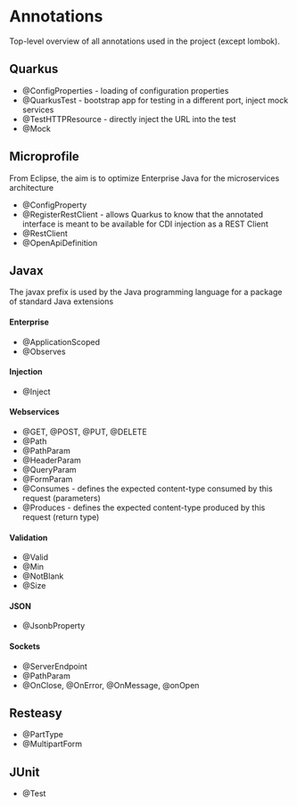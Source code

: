 # Annotations
Top-level overview of all annotations used in the project (except lombok).

## Quarkus
- @ConfigProperties - loading of configuration properties
- @QuarkusTest - bootstrap app for testing in a different port, inject mock services
- @TestHTTPResource - directly inject the URL into the test
- @Mock


## Microprofile
From Eclipse, the aim is to optimize Enterprise Java for the microservices architecture
- @ConfigProperty
- @RegisterRestClient - allows Quarkus to know that the annotated interface is meant to be available for CDI injection as a REST Client
- @RestClient
- @OpenApiDefinition


## Javax
The javax prefix is used by the Java programming language for a package of standard Java extensions


#### Enterprise
- @ApplicationScoped
- @Observes


#### Injection
- @Inject


#### Webservices
- @GET, @POST, @PUT, @DELETE
- @Path
- @PathParam
- @HeaderParam
- @QueryParam
- @FormParam
- @Consumes - defines the expected content-type consumed by this request (parameters)
- @Produces - defines the expected content-type produced by this request (return type)


#### Validation
- @Valid
- @Min
- @NotBlank
- @Size


#### JSON
- @JsonbProperty

#### Sockets
- @ServerEndpoint
- @PathParam
- @OnClose, @OnError, @OnMessage, @onOpen

## Resteasy
- @PartType
- @MultipartForm

## JUnit
- @Test